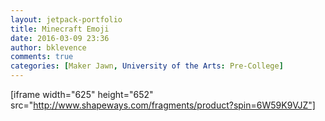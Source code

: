 ```yaml
---
layout: jetpack-portfolio
title: Minecraft Emoji
date: 2016-03-09 23:36
author: bklevence
comments: true
categories: [Maker Jawn, University of the Arts: Pre-College]
---
```

[iframe width="625" height="652" src="http://www.shapeways.com/fragments/product?spin=6W59K9VJZ"]


